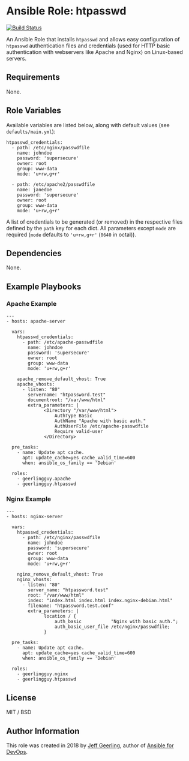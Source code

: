 # Ansible Role: htpasswd

[![Build Status](https://travis-ci.com/geerlingguy/ansible-role-htpasswd.svg?branch=master)](https://travis-ci.com/geerlingguy/ansible-role-htpasswd)

An Ansible Role that installs `htpasswd` and allows easy configuration of `htpasswd` authentication files and credentials (used for HTTP basic authentication with webservers like Apache and Nginx) on Linux-based servers.

## Requirements

None.

## Role Variables

Available variables are listed below, along with default values (see `defaults/main.yml`):

    htpasswd_credentials:
      - path: /etc/nginx/passwdfile
        name: johndoe
        password: 'supersecure'
        owner: root
        group: www-data
        mode: 'u+rw,g+r'
    
      - path: /etc/apache2/passwdfile
        name: janedoe
        password: 'supersecure'
        owner: root
        group: www-data
        mode: 'u+rw,g+r'

A list of credentials to be generated (or removed) in the respective files defined by the `path` key for each dict. All parameters except `mode` are required (`mode` defaults to `'u+rw,g+r'` (`0640` in octal)).

## Dependencies

None.

## Example Playbooks

### Apache Example

    ---
    - hosts: apache-server
    
      vars:
        htpasswd_credentials:
          - path: /etc/apache-passwdfile
            name: johndoe
            password: 'supersecure'
            owner: root
            group: www-data
            mode: 'u+rw,g+r'
    
        apache_remove_default_vhost: True
        apache_vhosts:
          - listen: "80"
            servername: "htpassword.test"
            documentroot: "/var/www/html"
            extra_parameters: |
                  <Directory "/var/www/html">
                      AuthType Basic
                      AuthName "Apache with basic auth."
                      AuthUserFile /etc/apache-passwdfile
                      Require valid-user
                  </Directory>
    
      pre_tasks:
        - name: Update apt cache.
          apt: update_cache=yes cache_valid_time=600
          when: ansible_os_family == 'Debian'
    
      roles:
        - geerlingguy.apache
        - geerlingguy.htpasswd


### Nginx Example

    ---
    - hosts: nginx-server
    
      vars:
        htpasswd_credentials:
          - path: /etc/nginx/passwdfile
            name: johndoe
            password: 'supersecure'
            owner: root
            group: www-data
            mode: 'u+rw,g+r'
    
        nginx_remove_default_vhost: True
        nginx_vhosts:
          - listen: "80"
            server_name: "htpassword.test"
            root: "/var/www/html"
            index: "index.html index.html index.nginx-debian.html"
            filename: "htpassword.test.conf"
            extra_parameters: |
                  location / {
                      auth_basic           "Nginx with basic auth.";
                      auth_basic_user_file /etc/nginx/passwdfile;
                  }
    
      pre_tasks:
        - name: Update apt cache.
          apt: update_cache=yes cache_valid_time=600
          when: ansible_os_family == 'Debian'
    
      roles:
        - geerlingguy.nginx
        - geerlingguy.htpasswd

## License

MIT / BSD

## Author Information

This role was created in 2018 by [Jeff Geerling](https://www.jeffgeerling.com/), author of [Ansible for DevOps](https://www.ansiblefordevops.com/).
